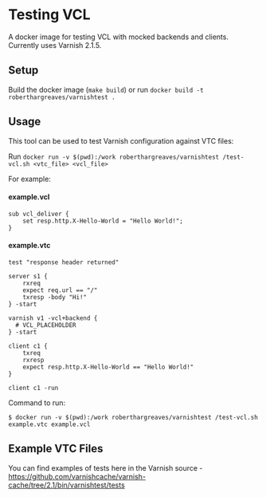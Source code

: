 # Testing VCL

A docker image for testing VCL with mocked backends and clients. Currently uses Varnish 2.1.5.

## Setup

Build the docker image (`make build`) or run `docker build -t roberthargreaves/varnishtest .`

## Usage

This tool can be used to test Varnish configuration against VTC files:

Run `docker run -v $(pwd):/work roberthargreaves/varnishtest /test-vcl.sh <vtc_file> <vcl_file>` 

For example:

#### example.vcl

```
sub vcl_deliver {
	set resp.http.X-Hello-World = "Hello World!";
}
```

#### example.vtc

```
test "response header returned"

server s1 {
	rxreq
	expect req.url == "/"
	txresp -body "Hi!"
} -start

varnish v1 -vcl+backend {
  # VCL_PLACEHOLDER
} -start

client c1 {
	txreq
	rxresp
	expect resp.http.X-Hello-World == "Hello World!"
}

client c1 -run
```

Command to run:

```
$ docker run -v $(pwd):/work roberthargreaves/varnishtest /test-vcl.sh example.vtc example.vcl
```

## Example VTC Files

You can find examples of tests here in the Varnish source -
https://github.com/varnishcache/varnish-cache/tree/2.1/bin/varnishtest/tests


